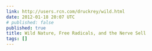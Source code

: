 ```yaml
---
link: http://users.rcn.com/druckrey/wild.html
date: 2012-01-18 20:07 UTC
# published: false
published: true
title: Wild Nature, Free Radicals, and the Nerve Sell
tags: []
---
```



